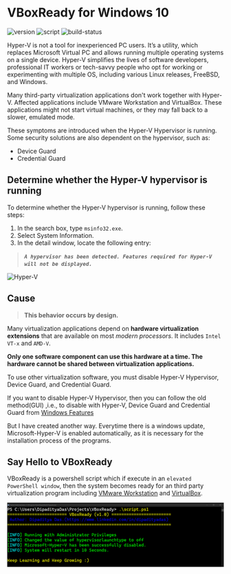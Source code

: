 # VBoxReady for Windows 10

![version](https://img.shields.io/badge/Version-1.0-blue) ![script](https://img.shields.io/badge/script-powershell-blue) ![build-status](https://img.shields.io/badge/build-passing-brightgreen)

Hyper-V is not a tool for inexperienced PC users. It’s a utility, which replaces Microsoft Virtual PC and allows running multiple operating systems on a single device. Hyper-V simplifies the lives of software developers, professional IT workers or tech-savvy people who opt for working or experimenting with multiple OS, including various Linux releases, FreeBSD, and Windows.

Many third-party virtualization applications don't work together with Hyper-V. Affected applications include VMware Workstation and VirtualBox. These applications might not start virtual machines, or they may fall back to a slower, emulated mode.

These symptoms are introduced when the Hyper-V Hypervisor is running. Some security solutions are also dependent on the hypervisor, such as:

- Device Guard
- Credential Guard

## Determine whether the Hyper-V hypervisor is running

To determine whether the Hyper-V hypervisor is running, follow these steps:
1. In the search box, type `msinfo32.exe`.
2. Select System Information.
3. In the detail window, locate the following entry:
> ***`A hypervisor has been detected. Features required for Hyper-V will not be displayed.`***

![Hyper-V](https://docs.microsoft.com/en-us/troubleshoot/windows-client/application-management/media/virtualization-apps-not-work-with-hyper-v/system-information.png)

## Cause
> **This behavior occurs by design.**

Many virtualization applications depend on **hardware virtualization extensions** that are available on most *modern processors*. It includes `Intel VT-x` and `AMD-V`. 

**Only one software component can use this hardware at a time. The hardware cannot be shared between virtualization applications.**

To use other virtualization software, you must disable Hyper-V Hypervisor, Device Guard, and Credential Guard. 

If you want to disable Hyper-V Hypervisor, then you can follow the old method(GUI) ,i.e., to disable with Hyper-V, Device Guard and Credential Guard from [Windows Features](https://docs.microsoft.com/en-us/troubleshoot/windows-client/application-management/virtualization-apps-not-work-with-hyper-v)

But I have created another way. Everytime there is a windows update, Microsoft-Hyper-V is enabled automatically, as it is necessary for the installation process of the programs.

## Say Hello to VBoxReady

VBoxReady is a powershell script which if execute in an `elevated PowerShell window`, then the system becomes ready for an third party virtualization program including [VMware Workstation](https://www.vmware.com/in/products/workstation-pro.html) and [VirtualBox](https://www.virtualbox.org/). 

![Result](https://raw.githubusercontent.com/DipadityaDas/VBoxReady/main/img/result.png) 